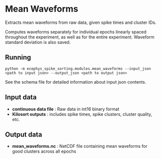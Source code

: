 Mean Waveforms
==============
Extracts mean waveforms from raw data, given spike times and cluster IDs.

Computes waveforms separately for individual epochs linearly spaced throughout the experiment, as well as for the entire experiment. Waveform standard deviation is also saved.


Running
-------
```
python -m ecephys_spike_sorting.modules.mean_waveforms --input_json <path to input json> --output_json <path to output json>
```
See the schema file for detailed information about input json contents.


Input data
----------
- **continuous data file** : Raw data in int16 binary format
- **Kilosort outputs** : includes spike times, spike clusters, cluster quality, etc.


Output data
-----------
- **mean_waveforms.nc** : NetCDF file containing mean waveforms for good clusters across all epochs